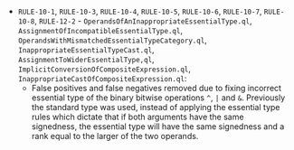  - `RULE-10-1`, `RULE-10-3`, `RULE-10-4`, `RULE-10-5`, `RULE-10-6`, `RULE-10-7`, `RULE-10-8`, `RULE-12-2` - `OperandsOfAnInappropriateEssentialType.ql`, `AssignmentOfIncompatibleEssentialType.ql`, `OperandsWithMismatchedEssentialTypeCategory.ql`, `InappropriateEssentialTypeCast.ql`, `AssignmentToWiderEssentialType,ql`, `ImplicitConversionOfCompositeExpression.ql`, `InappropriateCastOfCompositeExpression.ql`:
   - False positives and false negatives removed due to fixing incorrect essential type of the binary bitwise operations `^`, `|` and `&`. Previously the standard type was used, instead of applying the essential type rules which dictate that if both arguments have the same signedness, the essential type will have the same signedness and a rank equal to the larger of the two operands.